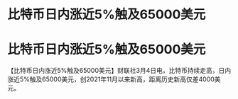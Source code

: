 # 比特币日内涨近5%触及65000美元

# 比特币日内涨近5%触及65000美元

【比特币日内涨近5%触及65000美元】财联社3月4日电，比特币持续走高，日内涨近5%触及65000美元，创2021年11月以来新高，距离历史新高仅差4000美元。

